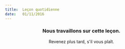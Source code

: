 ```yaml
---
title:  Leçon quotidienne
date:   01/11/2016
---
```


### <center>Nous travaillons sur cette leçon.</center>
<center>Revenez plus tard, s'il vous plaît.</center>